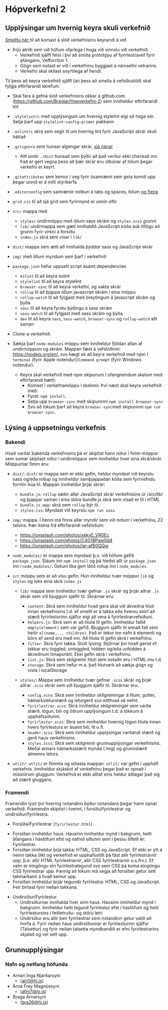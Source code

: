# Hópverkefni 2

## Upplýsingar um hvernig keyra skuli verkefnið

[Smelltu hér ](https://notendur.hi.is/bra26/vefforritun/Hopverkefni2/) til að komast á slóð verkefnisins keyrandi á vef.

- Þrjú atriði sem við höfum ofarlega í huga við vinnslu við verkefnið.
  - Verkefnið sjálft felst í því að smíða prótótýpu af fyrirlestravef fyrir áfangann, Vefforritun 1.
  - Gögn sem notast er við í verkefninu byggjast á námsefni vetrarins.
  - Verkefni skal skilast snyrtilega af hendi.

Til þess að keyra verkefnið sjálft (án þess að smella á vefsíðuslóð) skal fylgja eftirfarandi skrefum:

* Skal fara á gefna slóð verkefnisins okkar á github.com (https://github.com/Bragiar/Hopverkefni-2) sem inniheldur eftirfarandi tól:

* `.stylelintrc` með upplýsingum um hvernig stylelint eigi að haga sér. Setja þarf upp `stylelint-config-primer` pakkann
* `.eslintrc` skrá sem segir til um hvernig lint fyrir JavaScript skrár skuli háttað
* `.gitignore` sem hunsar algengar skrár, [sjá nánar](https://help.github.com/ignore-files/)
  - Allt undir `./dist` hunsað sem þýðir að það verður _ekki_ checkað inn. Það er gert vegna þess að þær skrár eru útbúnar af tólum þegar verkefni er keyrt.
* `.gitattributes` sem kemur í veg fyrir ósamræmi sem geta komið upp þegar unnið er á milli stýrikerfa
* `.editorconfig` sem samræmir notkun á tabs og spaces, bilum [og fleira](https://editorconfig.org/)
* `grid.css` til að sjá grid sem fyrirmynd er unnin eftir
* `src/` mappa með
  - `styles/` undirmöppu með öllum sass skrám og `styles.scss` grunni
  - `lib/` undirmappa sem gæti innihaldið JavaScript kóða auk tillögu að grunni fyrir virkni á forsíðu
  - `index.js` skrá sem vísar í `lib/`
* `dist/` mappa sem ætti að innihalda _þýddar_ sass og JavaScript skrár
* `img/` með öllum myndum sem þarf í verkefnið
* `package.json` hefur uppsett script ásamt dependencies
  - `eslint` til að keyra eslint
  - `stylelint` til að keyra stylelint
  - `browser-sync` til að keyra verkefni, og vakta skrár
  - `rollup` til að þjappa öllum javascript skrám í eina möppu
  - `rollup-watch` til að fylgjast með breytingum á javascript skrám og þýða
  - `sass` til að keyra fyrstu þýðingu á sass skrám
  - `sass-watch` til að fylgjast með sass skrám og þýða
  - `dev` til að keyra `sass`, `sass-watch`, `browser-sync` og `rollup-watch` allt saman

* Clone-a verkefnið.

* Sækja þarf `node-modules` möppu sem inniheldur fjöldan allan af undirmöppum og skrám. Mappan fæst á vefslóðinni: https://nodejs.org/en/, svo hægt sé að keyra verkefnið með npm í `terminal` (fyrir Apple notendur)/`Command prompt` (fyrir Windows notendur).
  - Keyra skal verkefnið með npm skipunum í ofangreindum skelum með eftirfarandi hætti:
    - Komast í verkefnamöppu í skelinni. Því næst skal keyra verkefnið með:
     - Fyrst: `npm install`.
     - Setja upp `browser-sync` með skipuninni `npm install browser-sync`
     - Svo að lokum þarf að keyra `browser-sync`með skipuninni `npm run browser-sync`.


## Lýsing á uppsetningu verkefnis

### Bakendi
Hvað varðar bakenda verkefnisins þá er skiptist hann niður í fimm möppur sem sumar skiptast niður í undirmöppur sem inniheldur hver sína skrá/skrár. Möppurnar fimm eru:

* `dist/`: `dist/` er mappa sem er ekki gefin, heldur myndast við keyrslu sass og/eða rollup og inniheldur samþjappaðan kóða sem fyrrnefndu forritin búa til. Mappan inniheldur þrjár skrár:
  - `bundle.js`: `rollup` sækir allar JavaScript  skrár verkefnisins úr /src/lib/ og þjappar saman í eina stóra bundle.js skrá sem vísað er til í HTML
  - `bundle.js.map`: skrá sem `rollup` býr til.
  - `styles.css`: Myndast við keyrslu `npm run sass`.
* `img/` mappa. Í henni má finna allar myndir sem við notum í verkefninu, 22 talsins. Þær koma frá eftirfarandi vefslóðum:
  - https://unsplash.com/photos/xekxE_VR0Ec
  - https://unsplash.com/photos/C4G18Paw0d4
  - https://unsplash.com/photos/iar-afB0QQw

* `node_modules/` er mappa sem myndast þ.s. við höfum gefið `package.json`. Sláum inn `npm install` og þá hleðst allt úr `package.json` inn í `node_modules/`. Getum líka gert látið rollup inn í `node_modules`.

* `src` möppu sem er að vísu gefin. Hún inniheldur tvær möppur `lib` og `styles` og loks eina skrá `index.js`

  - `lib/` mappa sem inniheldur tvær gefnar `.js` skrár og þrjár aðrar `.js` skrár sem við bjuggum sjálfir til. Skrárnar eru:
    - `content`: Skrá sem inniheldur hvað gera skal við ákveðna hluti innan verkefnisins t.d. ef smellt er á takka eða hversu stórt að stærð fyrirlesturinn sjálfur eigi að vera á fyrirlestrarvefsíðuni.
    - `helpers.js`: Skrá sem er að hluta til gefin. Inniheldur fallið `empty(element)` sem var gefið. Bjuggum sjálfir til annað fall sem heitir `el(name,... children)`. Það er tekur inn nafn á elementi og börn ef send eru með inn. Að hluta til gefin skrá í verkefninu.
    - `filter`: Skrá fyrir takka. Stutt lýsing: Stjórnar því hvað gerist ef takkar eru toggled, untoggled, hidden og/eða unhidden á ákveðnum tímapunkti. Ekki gefin skrá í verkefninu.
    - `list.js`: Skrá sem skilgreinir hluti sem notaðir eru í HTML-inu t.d.
    - `storage`: Skrá sem hefur m.a. það hlutverk að sækja gögn og vista í localStorage

  - `styles/`: Mappa sem inniheldur tvær gefnar `.scss` skrár og þrjár aðrar `.scss` skrár sem við bjuggum sjálfir til. Skrárnar eru:
    -  `config.scss`: Skrá sem inniheldur skilgreiningar á litum, gutter, hámarksleturstærð og leturgerð svo eitthvað sé nefnt.
    - `fyrirlestrar.scss`: Skrá inniheldur skilgreiningar sem varða stærð, lögun, bili og öðrum upplýsingum t.d. á tökkum á upphafssíðunni.
    - `fyrirlestur.scss`: Skrá sem inniheldur hvernig lögun hluta innan hvers fyrirlesturs er ásamt bili, lit o.fl.
    - `header.scss`: Skrá sem inniheldur upplýsingar varðandi stærð og gerð haus verkefnisins.
    - `styles.scss`: Skrá sem skilgreinir grunnupplýsingar verkefnisins. Meðal annars hámarksstærð mynda (.img) og grunnstærð almenns leturs.

 * `utlit/`: `utlit/` er fimmta og síðasta mappan. `utlit/` var gefin í upphafi verkefnis. Inniheldur skjáskot af verkefninu þegar það er opnað í misstórum gluggum. Verkefnið er ekki alltaf eins heldur aðlagar það sig að stærð gluggans.

 ### Framendi
 Framendin lýsir því hvernig notandinn býður notandans þegar hann opnar verkefnið. Framendin skiptist í tvennt, í forsíðu/fyrirlestrar og undirsíður/fyrirlestra.

 * Forsíða/Fyrirlestrar (`fyrirlestur.html`)
  - Forsíðan inniheldur haus. Hausinn inniheldur mynd í bakgrunn, heiti áfangans í hástöfum efst og nafnið síðunni sem í þessu tilfelli er: Fyrirlestrar.
  - Forsíðan inniheldur þrjá takka: HTML, CSS og JavaScript. Ef ekki er ýtt á neinn takka (líkt og verkefnið er upphafsstillt þá fást allir fyrirlestrarnir upp, þ.e. allir HTML fyrirlestrarnir, allir CSS fyrirlestrarnir o.s.frv.). Ef valin er eingöngu ein fyrirlestrategund svo sem CSS þá koma eingöngu CSS fyrirlestrar upp. Þannig að lokum má segja að forsíðan getur sett takmarkanir á hvað kemur upp.
  - Forsíðan inniheldur þrjár tegundir fyrirlestra: HTML, CSS og JavaScript. Þeir birtast fyrir neðan takkana.

* Undirsíður/Fyrirlestur.
  - Undirsíðurnar innihalda hver sinn haus. Hausinn inniheldur mynd í bakgrunn. Inniheldur heiti tegund fyrirlestur efst í hástöfum og heiti fyrirlestursins í feitletruðu- og stóru letri
  - Undirsíður eru allir þeir fyrirlestrar sem notandinn getur valið að horfa á. Fyrir neðan haus undirsíðunnar er fyrirlesturinn sjálfur (Talsettur) og fyrir neðan talsetta myndbandið er efni fyrirlestrarins skjalað og vel sett upp.

## Grunnupplýsingar

### Nafn og netfang höfunda

- Arnari Inga Njarðarsyni
    - (ain1@hi.is)
- Árna Frey Magnússyni
    - (afm7@hi.is)
- Braga Arnarsyni
    - (bra26@hi.is)
